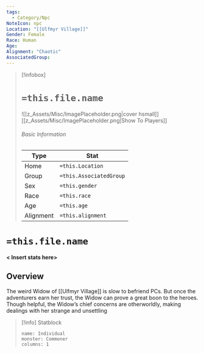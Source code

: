 ```yaml
---
tags:
  - Category/Npc
NoteIcon: npc
Location: "[[Ulfmyr Village]]"
Gender: Female
Race: Human
Age: 
Alignment: "Chaotic"
AssociatedGroup:
---
```

> [!infobox]
> # `=this.file.name`
> ![[z_Assets/Misc/ImagePlaceholder.png|cover hsmall]]
> [[z_Assets/Misc/ImagePlaceholder.png|Show To Players]]
> ###### Basic Information
> Type |  Stat |
> ---|---|
> Home | `=this.Location` |
> Group | `=this.AssociatedGroup` |
> Sex | `=this.gender` |
> Race | `=this.race` |
> Age | `=this.age` |
> Alignment | `=this.alignment` |

# `=this.file.name`
**< Insert stats here>**

## Overview
The weird Widow of [[Ulfmyr Village]] is slow to befriend PCs. But once the adventurers earn her trust, the Widow can prove a great boon to the heroes. Though helpful, the Widow’s chief concerns are otherworldly, making dealings with her strange and unsettling

> [!info] Statblock
> ```statblock
> name: Individual
> monster: Commoner
> columns: 1
> ```
